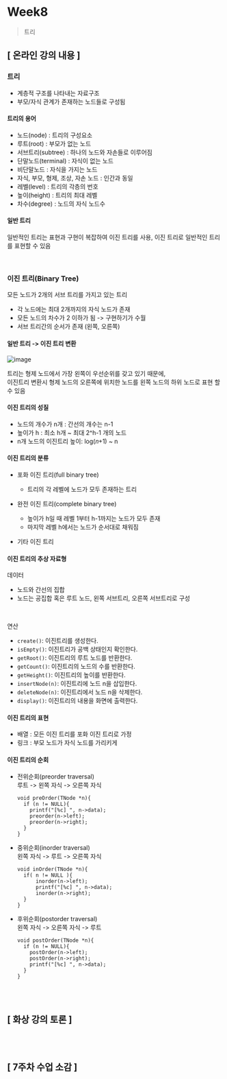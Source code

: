 # Week8
> 트리

## [ 온라인 강의 내용 ]
### 트리
+ 계층적 구조를 나타내는 자료구조
+ 부모/자식 관계가 존재하는 노드들로 구성됨

#### 트리의 용어
+ 노드(node) : 트리의 구성요소 
+ 루트(root) : 부모가 없는 노드
+ 서브트리(subtree) : 하나의 노드와 자손들로 이루어짐
+ 단말노드(terminal) : 자식이 없는 노드
+ 비단말노드 : 자식을 가지는 노드
+ 자식, 부모, 형제, 조상, 자손 노드 : 인간과 동일 
+ 레벨(level) : 트리의 각층의 번호
+ 높이(height) : 트리의 최대 레벨
+ 차수(degree) : 노드의 자식 노드수 

#### 일반 트리
일반적인 트리는 표현과 구현이 복잡하여 이진 트리를 사용, 이진 트리로 일반적인 트리를 표현할 수 있음

<br/>

### 이진 트리(Binary Tree)
모든 노드가 2개의 서브 트리를 가지고 있는 트리
+ 각 노드에는 최대 2개까지의 자식 노드가 존재
+ 모든 노드의 차수가 2 이하가 됨 -> 구현하기가 수월
+ 서브 트리간의 순서가 존재 (왼쪽, 오른쪽)

#### 일반 트리 -> 이진 트리 변환
![image](https://user-images.githubusercontent.com/60544994/98666288-25b7d700-2390-11eb-9d69-db034d80a229.png)

트리는 형제 노드에서 가장 왼쪽이 우선순위를 갖고 있기 때문에, <br/>
이진트리 변환시 형제 노드의 오른쪽에 위치한 노드를 왼쪽 노드의 하위 노드로 표현 할 수 있음

#### 이진 트리의 성질
+ 노드의 개수가 n개 : 간선의 개수는 n-1
+ 높이가 h : 최소 h개 ~ 최대 2^h-1 개의 노드
+ n개 노드의 이진트리 높이: log(𝑛+1) ~ n

#### 이진 트리의 분류
+ 포화 이진 트리(full binary tree)
  - 트리의 각 레벨에 노드가 모두 존재하는 트리
  
+ 완전 이진 트리(complete binary tree)
  - 높이가 h일 때  레벨 1부터 h-1까지는 노드가 모두 존재
  - 마지막 레벨 h에서는 노드가 순서대로 채워짐
  
+ 기타 이진 트리

#### 이진 트리의 추상 자료형
데이터
+ 노드와 간선의 집합
+ 노드는 공집합 혹은 루트 노드, 왼쪽 서브트리, 오른쪽 서브트리로 구성
<br/>

연산
+ `create()`: 이진트리를 생성한다.
+ `isEmpty()`: 이진트리가 공백 상태인지 확인한다.
+ `getRoot()`: 이진트리의 루트 노드를 반환한다.
+ `getCount()`: 이진트리의 노드의 수를 반환한다.
+ `getHeight()`: 이진트리의 높이를 반환한다.
+ `insertNode(n)`: 이진트리에 노드 n을 삽입한다.
+ `deleteNode(n)`: 이진트리에서 노드 n을 삭제한다.
+ `display()`: 이진트리의 내용을 화면에 출력한다.

#### 이진 트리의 표현
+ 배열 : 모든 이진 트리를 포화 이진 트리로 가정
+ 링크 : 부모 노드가 자식 노드를 가리키게 

#### 이진 트리의 순회
+ 전위순회(preorder traversal)<br/>
  루트 -> 왼쪽 자식 -> 오른쪽 자식 
  ```
  void preOrder(TNode *n){
    if (n != NULL){
      printf("[%c] ", n->data); 
      preorder(n->left);
      preorder(n->right); 
    }
  }
  ```
  
+ 중위순회(inorder traversal)<br/>
  왼쪽 자식 -> 루트 -> 오른쪽 자식
  ```
  void inOrder(TNode *n){ 
    if( n != NULL ){
    	inorder(n->left);
    	printf("[%c] ", n->data);
    	inorder(n->right);
    }
  }

  ```
  
+ 후위순회(postorder traversal)<br/>
  왼쪽 자식 -> 오른쪽 자식 -> 루트
  ```
  void postOrder(TNode *n){
    if (n != NULL){
      postOrder(n->left);
      postOrder(n->right); 
      printf("[%c] ", n->data); 
    }
  }
  ```

<br/>
<br/>

## [ 화상 강의 토론 ]

<br/>
<br/>

## [ 7주차 수업 소감 ]
